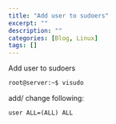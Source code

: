 ```yaml
---
title: "Add user to sudoers"
excerpt: ""
description: ""
categories: [Blog, Linux]
tags: []
---
```


Add user to sudoers

```bash
root@server:~$ visudo
```
add/ change following:

`user ALL=(ALL) ALL`